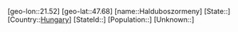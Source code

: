 ﻿---
location: [47.68,21.52]
type: City
tags:
- geo/City


SpocWebEntityId: 30720
isDeleted: false
confidential: public

---
[geo-lon::21.52]
[geo-lat::47.68]
[name::Halduboszormeny]
[State::]
[Country::[Hungary](geo/Continent/Europe/Hungary.md)]
[StateId::]
[Population::]
[Unknown::]

